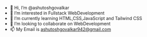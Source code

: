 - 👋 Hi, I’m @ashutoshgovalkar
- 👀 I’m interested in Fullstack WebDevelopment 
- 🌱 I’m currently learning HTML,CSS,JavaScript and Tailwind CSS
- 💞️ I’m looking to collaborate on WebDevelopment
- 📫 My Email is ashutoshgovalkar942@gmail.com

<!---
ashutoshgovalkar2908/ashutoshgovalkar2908 is a ✨ special ✨ repository because its `README.md` (this file) appears on your GitHub profile.
You can click the Preview link to take a look at your changes.
--->
